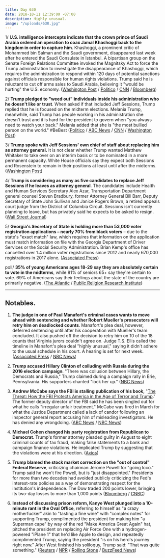 ```yaml
---
title: Day 630
date: 2018-10-11 12:39:00 -07:00
description: Highly unusual.
image: "/uploads/630.jpg"
---
```


1/ **U.S. intelligence intercepts indicate that the crown prince of Saudi Arabia ordered an operation to coax Jamal Khashoggi back to the kingdom in order to capture him**. Khashoggi, a prominent critic of Mohammed bin Salman and the Saudi government, disappeared last week after he entered the Saudi Consulate in Istanbul. A bipartisan group on the Senate Foreign Relations Committee invoked the Magnitsky Act to force the Trump administration to investigate the disappearance of Khashoggi, which requires the administration to respond within 120 days of potential sanctions against officials responsible for human rights violations. Trump said he is reluctant to cut off arms sales to Saudi Arabia, believing it "would be hurting" the U.S. economy. ([Washington Post](https://www.washingtonpost.com/world/national-security/crown-prince-sought-to-lure-khashoggi-back-to-saudi-arabia-and-detain-him-us-intercepts-show/2018/10/10/57bd7948-cc9a-11e8-920f-dd52e1ae4570_story.html) / [Politico](https://www.politico.com/story/2018/10/11/trump-saudi-arabia-arms-sales-khashoggi-disappearance-892060) / [CNN](https://www.cnn.com/2018/10/10/politics/corker-menendez-letter-trump-saudi-sanctions-jamal-khashoggi/index.html) / [Bloomberg](https://www.bloomberg.com/news/articles/2018-10-10/u-s-probe-of-saudi-arabia-in-khashoggi-case-forced-by-senators))

2/ **Trump pledged to "weed out" individuals inside his administration who he doesn't like or trust**. When asked if that included Jeff Sessions, Trump replied that he is focused on the midterm elections. Melania Trump, meanwhile, said Trump has people working in his administration she doesn't trust and it is hard for the president to govern when "you always need to watch your back." Melania added that she is "the most bullied person on the world." #BeBest ([Politico](https://www.politico.com/story/2018/10/11/trump-weed-out-administration-893190) / [ABC News](https://abcnews.go.com/Politics/melania-trump-bullied-people-world-distrusts-west-wing/story?id=58419018) / [CNN](https://www.cnn.com/2018/10/11/politics/melania-trump-be-best-initiative-bullying/index.html) / [Washington Post](https://www.washingtonpost.com/politics/melania-trump-says-there-are-people-in-the-white-house-she-doesnt-trust/2018/10/11/85a0deb8-cd3f-11e8-a360-85875bac0b1f_story.html?utm_term=.d75bc7de2856))

3/ **Trump spoke with Jeff Sessions' own chief of staff about replacing him as attorney general.** It is not clear whether Trump wanted Matthew Whitaker to take over on an interim basis or to be nominated in a more permanent capacity. White House officials say they expect both Sessions and Rosenstein to remain in their positions at least until after the midterms. ([Washington Post](https://www.washingtonpost.com/world/national-security/trump-talked-with-jeff-sessionss-own-chief-of-staff-about-replacing-him-as-attorney-general/2018/10/10/e010211c-ccc5-11e8-a3e6-44daa3d35ede_story.html?utm_term=.3191dc0a0175))

4/ **Trump is considering as many as five candidates to replace Jeff Sessions if he leaves as attorney general**. The candidates include Health and Human Services Secretary Alex Azar, Transportation Department general counsel Steven Bradbury, former Attorney General Bill Barr, Deputy Secretary of State John Sullivan and Janice Rogers Brown, a retired appeals court judge from the District of Columbia Circuit. Sessions isn't currently planning to leave, but has privately said he expects to be asked to resign. ([Wall Street Journal](https://www.wsj.com/articles/trump-is-mulling-candidates-who-could-replace-jeff-sessions-1539290740))

5/ **Georgia's Secretary of State is holding more than 53,000 voter registration applications – nearly 70% from black voters** – due to the state's "exact match" law, which requires that information on the application must match information on file with the Georgia Department of Driver Services or the Social Security Administration. Brian Kemp's office has cancelled over 1.4 million voter registrations since 2012 and nearly 670,000 registrations in 2017 alone. ([Associated Press](https://apnews.com/fb011f39af3b40518b572c8cce6e906c))

poll/ **35% of young Americans ages 18-29 say they are absolutely certain to vote in the midterms**, while 81% of seniors 65\+ say they're certain to vote. 69% of Americans say their feelings about the state of the country are primarily negative. ([The Atlantic](https://www.theatlantic.com/politics/archive/2018/10/poll-shows-activism-highest-among-non-religious-democrats/572674/) / [Public Religion Research Institute](https://www.prri.org/research/american-democracy-in-crisis-civic-engagement-young-adult-activism-and-the-2018-midterm-elections/))

---

## Notables.

1. **The judge in one of Paul Manafort's criminal cases wants to move ahead with sentencing and whether Robert Mueller's prosecutors will retry him on deadlocked counts**. Manafort's plea deal, however, deferred sentencing until after his cooperation with Mueller's team concluded. It also pushed off the decision to retry him on 10 of the 18 counts that Virginia jurors couldn't agree on. Judge T.S. Ellis called the timeline in Manafort's plea deal "highly unusual," saying it didn't adhere to the usual schedule in his court. A hearing is set for next week. ([Associated Press](https://apnews.com/90fa9f48e4964be3b9b5862de2c4eef1) / [NBC News](https://www.nbcnews.com/politics/politics-news/mueller-can-t-hold-threat-re-trial-over-manafort-s-n918991))

2. **Trump accused Hillary Clinton of colluding with Russia during the 2016 election campaign**. "There was collusion between Hillary, the Democrats and Russia," Trump claimed during a campaign rally in Erie, Pennsylvania. His supporters chanted "lock her up." ([NBC News](https://www.nbcnews.com/politics/politics-news/trump-accuses-hillary-clinton-colluding-russia-crowd-chants-lock-her-n918836))

3. **Andrew McCabe says the FBI is stalling publication of his book**, "[The Threat: How the FBI Protects America in the Age of Terror and Trump](https://amzn.to/2IQO27Z)." The former deputy director of the FBI said he has been singled out for what he calls "irregular unfair treatment." McCabe was fired in March for what the Justice Department called a lack of candor following an inspector general report accusing him of misleading investigators. He has denied any wrongdoing. ([ABC News](https://abcnews.go.com/Politics/fired-official-andrew-mccabe-accuses-fbi-stalling-upcoming/story?id=58420204) / [NBC News](https://www.nbcnews.com/news/us-news/andrew-mccabe-says-his-book-has-been-delayed-fbi-review-n919066))

4. **Michael Cohen changed his party registration from Republican to Democrat**. Trump's former attorney pleaded guilty in August to eight criminal counts of tax fraud, making false statements to a bank and campaign finance violations. He implicated Trump by suggesting that the violations were at his direction. ([Axios](https://www.axios.com/michael-cohen-becomes-democrat-a73c59a5-2000-4f8f-b4d5-29d66deda15c.html))

5. **Trump blamed the stock market correction on the "out of control" Federal Reserve**, criticizing chairman Jerome Powell for "going loco." Trump said he won't fire Powell, but is "just disappointed." Presidents for more than two decades had avoided publicly criticizing the Fed's interest-rate policies as a way of demonstrating respect for the institution's independence. The Dow traded 200 points lower, bringing its two-day losses to more than 1,000 points ([Bloomberg](https://www.bloomberg.com/news/articles/2018-10-11/trump-escalates-fed-assault-laments-high-rate-he-s-paying) / [CNBC](https://www.cnbc.com/2018/10/11/trump-says-the-stock-market-correction-caused-by-the-federal-reserve.html))

6. **Instead of discussing prison reform, Kanye West plunged into a 10-minute rant in the Oval Office**, referring to himself as "a crazy motherfucker" akin to "tasting a fine wine" with "complex notes" for supporting Trump, complimented the president for making him "a Superman cape" by way of the red "Make America Great Again" hat, pitched the president on replacing Air Force One with a hydrogen-powered "iPlane 1" that he'd like Apple to design, and repeatedly complimented Trump, saying the president "is on his hero's journey right now." After West finished his soliloquy, Trump said: "That was quite something." ([Reuters](https://www.reuters.com/article/us-usa-trump-kanye/kanye-west-defends-support-for-trump-in-front-of-trump-idUSKCN1ML26N) / [NPR](https://www.npr.org/2018/10/11/656561471/quite-something-kanye-west-makes-a-statement-in-the-oval-office) / [Rolling Stone](https://www.rollingstone.com/politics/politics-news/kanye-west-trump-oval-office-white-house-meeting-736405/) / [BuzzFeed News](https://www.buzzfeednews.com/article/tanyachen/kanye-west-donald-trump-white-house))
